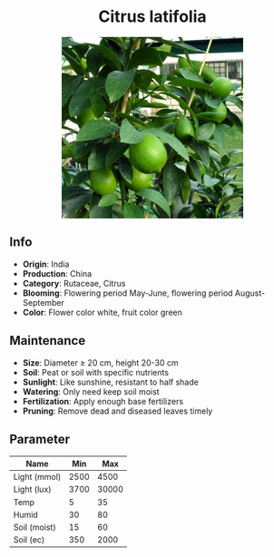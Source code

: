 <h1 align='center'>Citrus latifolia</h1>
<p align="center">
    <img 
        align='center'
        width='320'
        src="../images/citrus latifolia.png" 
        alt='Citrus latifolia' />
</p>

## Info

 - **Origin**: India
 - **Production**: China
 - **Category**: Rutaceae, Citrus
 - **Blooming**: Flowering period May-June, flowering period August-September
 - **Color**: Flower color white, fruit color green

## Maintenance

 - **Size**: Diameter ≥ 20 cm, height 20-30 cm
 - **Soil**: Peat or soil with specific nutrients
 - **Sunlight**: Like sunshine, resistant to half shade
 - **Watering**: Only need keep soil moist
 - **Fertilization**: Apply enough base fertilizers
 - **Pruning**: Remove dead and diseased leaves timely

## Parameter

| Name         | Min  | Max   |
|--------------|------|-------|
| Light (mmol) | 2500 | 4500  |
| Light (lux)  | 3700 | 30000 |
| Temp         | 5    | 35    |
| Humid        | 30   | 80    |
| Soil (moist) | 15   | 60    |
| Soil (ec)    | 350  | 2000  |